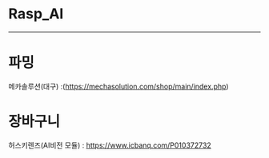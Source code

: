 # Rasp_AI

---


# 파밍

메카솔루션(대구) :(https://mechasolution.com/shop/main/index.php)


# 장바구니


허스키렌즈(AI비전 모듈) : https://www.icbanq.com/P010372732
